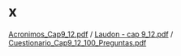 # x
[Acronimos_Cap9_12.pdf](https://github.com/user-attachments/files/19869119/Acronimos_Cap9_12.pdf) /
[Laudon - cap 9_12.pdf](https://github.com/user-attachments/files/19869118/Laudon.-.cap.9_12.pdf) /
[Cuestionario_Cap9_12_100_Preguntas.pdf](https://github.com/user-attachments/files/19869117/Cuestionario_Cap9_12_100_Preguntas.pdf)
